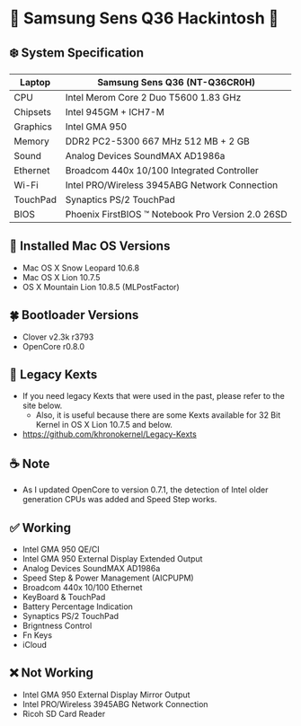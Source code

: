 # 🍗 Samsung Sens Q36 Hackintosh 🦁

## ❄️ System Specification
| Laptop | Samsung Sens Q36 (NT-Q36CR0H) |
| - | - |
| CPU | Intel Merom Core 2 Duo T5600 1.83 GHz |
| Chipsets | Intel 945GM + ICH7-M |
| Graphics | Intel GMA 950 |
| Memory | DDR2 PC2-5300 667 MHz 512 MB + 2 GB |
| Sound | Analog Devices SoundMAX AD1986a |
| Ethernet | Broadcom 440x 10/100 Integrated Controller |
| Wi-Fi | Intel PRO/Wireless 3945ABG Network Connection |
| TouchPad | Synaptics PS/2 TouchPad |
| BIOS | Phoenix FirstBIOS ™ Notebook Pro Version 2.0 26SD |

## 🍃 Installed Mac OS Versions
- Mac OS X Snow Leopard 10.6.8
- Mac OS X Lion 10.7.5
- OS X Mountain Lion 10.8.5 (MLPostFactor)

## 🍀 Bootloader Versions
- Clover v2.3k r3793
- OpenCore r0.8.0


## 🍂 Legacy Kexts
- If you need legacy Kexts that were used in the past, please refer to the site below.
  - Also, it is useful because there are some Kexts available for 32 Bit Kernel in OS X Lion 10.7.5 and below.
- https://github.com/khronokernel/Legacy-Kexts

## ☕️ Note
- As I updated OpenCore to version 0.7.1, the detection of Intel older generation CPUs was added and Speed Step works.

## ✅ Working
- Intel GMA 950 QE/CI
- Intel GMA 950 External Display Extended Output
- Analog Devices SoundMAX AD1986a
- Speed Step & Power Management (AICPUPM)
- Broadcom 440x 10/100 Ethernet
- KeyBoard & TouchPad
- Battery Percentage Indication
- Synaptics PS/2 TouchPad
- Brigntness Control
- Fn Keys
- iCloud

## ❌ Not Working
- Intel GMA 950 External Display Mirror Output
- Intel PRO/Wireless 3945ABG Network Connection
- Ricoh SD Card Reader
